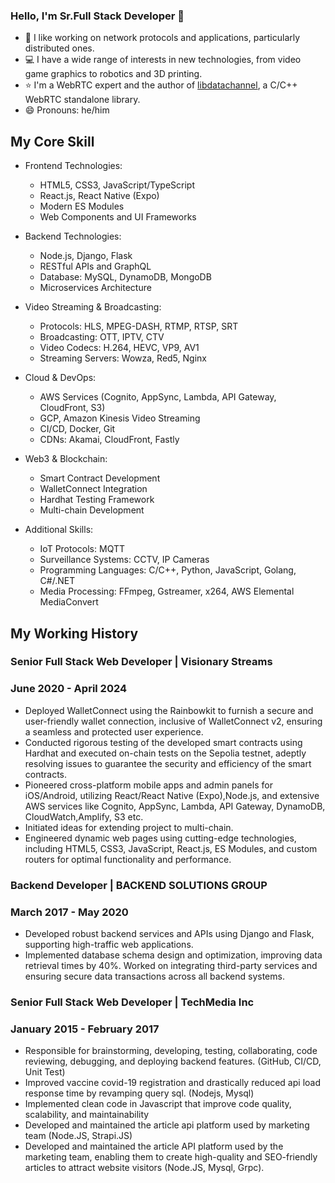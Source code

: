 ### Hello, I'm Sr.Full Stack Developer :wave:

- :telescope: I like working on network protocols and applications, particularly distributed ones.
- :computer: I have a wide range of interests in new technologies, from video game graphics to robotics and 3D printing.
- :star: I'm a WebRTC expert and the author of [libdatachannel](https://libdatachannel.org/), a C/C++ WebRTC standalone library.
- :smile: Pronouns: he/him

## My Core Skill
- Frontend Technologies:
  - HTML5, CSS3, JavaScript/TypeScript
  - React.js, React Native (Expo)
  - Modern ES Modules
  - Web Components and UI Frameworks

- Backend Technologies:
  - Node.js, Django, Flask
  - RESTful APIs and GraphQL
  - Database: MySQL, DynamoDB, MongoDB
  - Microservices Architecture

- Video Streaming & Broadcasting:
  - Protocols: HLS, MPEG-DASH, RTMP, RTSP, SRT
  - Broadcasting: OTT, IPTV, CTV
  - Video Codecs: H.264, HEVC, VP9, AV1
  - Streaming Servers: Wowza, Red5, Nginx

- Cloud & DevOps:
  - AWS Services (Cognito, AppSync, Lambda, API Gateway, CloudFront, S3)
  - GCP, Amazon Kinesis Video Streaming
  - CI/CD, Docker, Git
  - CDNs: Akamai, CloudFront, Fastly

- Web3 & Blockchain:
  - Smart Contract Development
  - WalletConnect Integration
  - Hardhat Testing Framework
  - Multi-chain Development

- Additional Skills:
  - IoT Protocols: MQTT
  - Surveillance Systems: CCTV, IP Cameras
  - Programming Languages: C/C++, Python, JavaScript, Golang, C#/.NET
  - Media Processing: FFmpeg, Gstreamer, x264, AWS Elemental MediaConvert

## My Working History

### Senior Full Stack Web Developer | Visionary Streams
### June 2020 - April 2024

- Deployed WalletConnect using the Rainbowkit to furnish a secure and user-friendly wallet connection, inclusive of WalletConnect v2, ensuring a seamless and protected user experience.
- Conducted rigorous testing of the developed smart contracts using Hardhat and executed on-chain tests on the Sepolia testnet, adeptly resolving issues to guarantee the security and efficiency of the smart contracts.
- Pioneered cross-platform mobile apps and admin panels for iOS/Android, utilizing React/React Native (Expo),Node.js, and extensive AWS services like Cognito, AppSync, Lambda, API Gateway, DynamoDB, CloudWatch,Amplify, S3 etc.
- Initiated ideas for extending project to multi-chain.
- Engineered dynamic web pages using cutting-edge technologies, including HTML5, CSS3, JavaScript, React.js, ES Modules, and custom routers for optimal functionality and performance.

### Backend Developer | BACKEND SOLUTIONS GROUP
### March 2017 - May 2020

- Developed robust backend services and APIs using Django and Flask, supporting high-traffic web applications.
- Implemented database schema design and optimization, improving data retrieval times by 40%.
    Worked on integrating third-party services and ensuring secure data transactions across all backend systems.

### Senior Full Stack Web Developer | TechMedia Inc
### January 2015 - February 2017
- Responsible for brainstorming, developing, testing, collaborating, code reviewing, debugging, and deploying backend
features. (GitHub, CI/CD, Unit Test)
- Improved vaccine covid-19 registration and drastically reduced api load response time by revamping query sql. (Nodejs,
Mysql)
- Implemented clean code in Javascript that improve code quality, scalability, and maintainability
- Developed and maintained the article api platform used by marketing team (Node.JS, Strapi.JS)
- Developed and maintained the article API platform used by the marketing team, enabling them to create high-quality and
SEO-friendly articles to attract website visitors (Node.JS, Mysql, Grpc).

